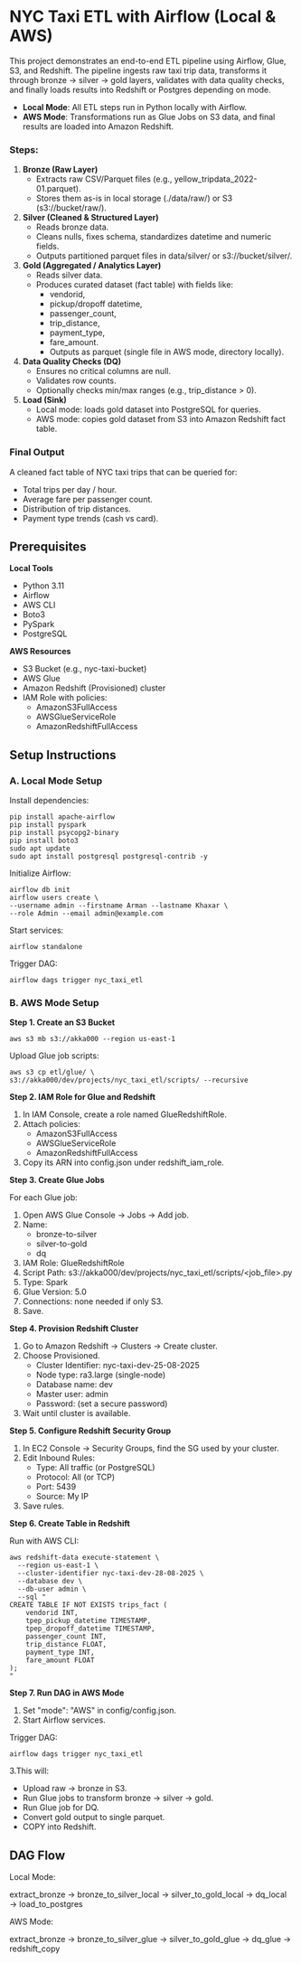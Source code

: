 # NYC Taxi ETL with Airflow (Local & AWS)

This project demonstrates an end-to-end ETL pipeline using Airflow, Glue, S3, and 
Redshift. 
The pipeline ingests raw taxi trip data, transforms it through bronze → silver → gold layers, 
validates with data quality checks, and finally loads results into Redshift or Postgres 
depending on mode. 
- **Local Mode**: All ETL steps run in Python locally with Airflow. 
- **AWS Mode**: Transformations run as Glue Jobs on S3 data, and final results are 
loaded into Amazon Redshift.

### Steps: 
1. **Bronze (Raw Layer)**
   - Extracts raw CSV/Parquet files (e.g., yellow_tripdata_2022-01.parquet). 
   - Stores them as-is in local storage (./data/raw/) or S3 
(s3://bucket/raw/). 
2. **Silver (Cleaned & Structured Layer)**
   - Reads bronze data. 
   - Cleans nulls, fixes schema, standardizes datetime and numeric fields. 
   - Outputs partitioned parquet files in data/silver/ or 
s3://bucket/silver/. 
3. **Gold (Aggregated / Analytics Layer)**
   - Reads silver data. 
   - Produces curated dataset (fact table) with fields like: 
      - vendorid, 
      - pickup/dropoff datetime, 
      - passenger_count, 
      - trip_distance, 
      - payment_type, 
      - fare_amount. 
      - Outputs as parquet (single file in AWS mode, directory locally). 
4. **Data Quality Checks (DQ)**
   - Ensures no critical columns are null. 
   - Validates row counts. 
   - Optionally checks min/max ranges (e.g., trip_distance > 0). 
5. **Load (Sink)**
   - Local mode: loads gold dataset into PostgreSQL for queries. 
   - AWS mode: copies gold dataset from S3 into Amazon Redshift fact table.

### Final Output 
A cleaned fact table of NYC taxi trips that can be queried for: 
- Total trips per day / hour. 
- Average fare per passenger count. 
- Distribution of trip distances. 
- Payment type trends (cash vs card).

## Prerequisites 
**Local Tools** 
- Python 3.11 
- Airflow
- AWS CLI
- Boto3
- PySpark
- PostgreSQL 

**AWS Resources** 
- S3 Bucket (e.g., nyc-taxi-bucket) 
- AWS Glue
- Amazon Redshift (Provisioned) cluster 
- IAM Role with policies: 
   - AmazonS3FullAccess 
   - AWSGlueServiceRole 
   - AmazonRedshiftFullAccess

## Setup Instructions

### A. Local Mode Setup

Install dependencies:
 
    pip install apache-airflow    
    pip install pyspark
    pip install psycopg2-binary
    pip install boto3
    sudo apt update
    sudo apt install postgresql postgresql-contrib -y
 
  
Initialize Airflow:
 
    airflow db init 
    airflow users create \
    --username admin --firstname Arman --lastname Khaxar \
    --role Admin --email admin@example.com 
  
Start services:
 
    airflow standalone 
  
Trigger DAG:
 
    airflow dags trigger nyc_taxi_etl 

### B. AWS Mode Setup

**Step 1. Create an S3 Bucket**
 
    aws s3 mb s3://akka000 --region us-east-1 
Upload Glue job scripts: 

    aws s3 cp etl/glue/ \
    s3://akka000/dev/projects/nyc_taxi_etl/scripts/ --recursive 
**Step 2. IAM Role for Glue and Redshift**
 
1. In IAM Console, create a role named GlueRedshiftRole. 
2. Attach policies: 
   - AmazonS3FullAccess 
   - AWSGlueServiceRole 
   - AmazonRedshiftFullAccess 
3. Copy its ARN into config.json under redshift_iam_role.

**Step 3. Create Glue Jobs**
 
For each Glue job:
 
1. Open AWS Glue Console → Jobs → Add job. 
2. Name: 
   - bronze-to-silver 
   - silver-to-gold 
   - dq 
3. IAM Role: GlueRedshiftRole 
4. Script Path: s3://akka000/dev/projects/nyc_taxi_etl/scripts/<job_file>.py 
5. Type: Spark 
6. Glue Version: 5.0 
7. Connections: none needed if only S3. 
8. Save.
 
**Step 4. Provision Redshift Cluster**
 
1. Go to Amazon Redshift → Clusters → Create cluster. 
2. Choose Provisioned. 
   - Cluster Identifier: nyc-taxi-dev-25-08-2025 
   - Node type: ra3.large (single-node) 
   - Database name: dev 
   - Master user: admin 
   - Password: (set a secure password) 
3. Wait until cluster is available.
 
**Step 5. Configure Redshift Security Group**
1. In EC2 Console → Security Groups, find the SG used by your cluster. 
2. Edit Inbound Rules: 
   - Type: All traffic (or PostgreSQL)
   - Protocol: All (or TCP)
   - Port: 5439 
   - Source: My IP
3. Save rules. 
 
**Step 6. Create Table in Redshift**
 
Run with AWS CLI:
 
    aws redshift-data execute-statement \ 
      --region us-east-1 \ 
      --cluster-identifier nyc-taxi-dev-28-08-2025 \ 
      --database dev \ 
      --db-user admin \ 
      --sql " 
    CREATE TABLE IF NOT EXISTS trips_fact ( 
        vendorid INT, 
        tpep_pickup_datetime TIMESTAMP, 
        tpep_dropoff_datetime TIMESTAMP, 
        passenger_count INT, 
        trip_distance FLOAT, 
        payment_type INT, 
        fare_amount FLOAT 
    ); 
    " 
 
 
**Step 7. Run DAG in AWS Mode**

1. Set "mode": "AWS" in config/config.json. 
2. Start Airflow services.
 
Trigger DAG:
 
    airflow dags trigger nyc_taxi_etl

3.This will: 
- Upload raw → bronze in S3. 
- Run Glue jobs to transform bronze → silver → gold. 
- Run Glue job for DQ. 
- Convert gold output to single parquet. 
- COPY into Redshift.

## DAG Flow 
Local Mode:
 
extract_bronze → bronze_to_silver_local → silver_to_gold_local → dq_local → load_to_postgres
 
AWS Mode:
 
extract_bronze → bronze_to_silver_glue → silver_to_gold_glue → dq_glue → redshift_copy  